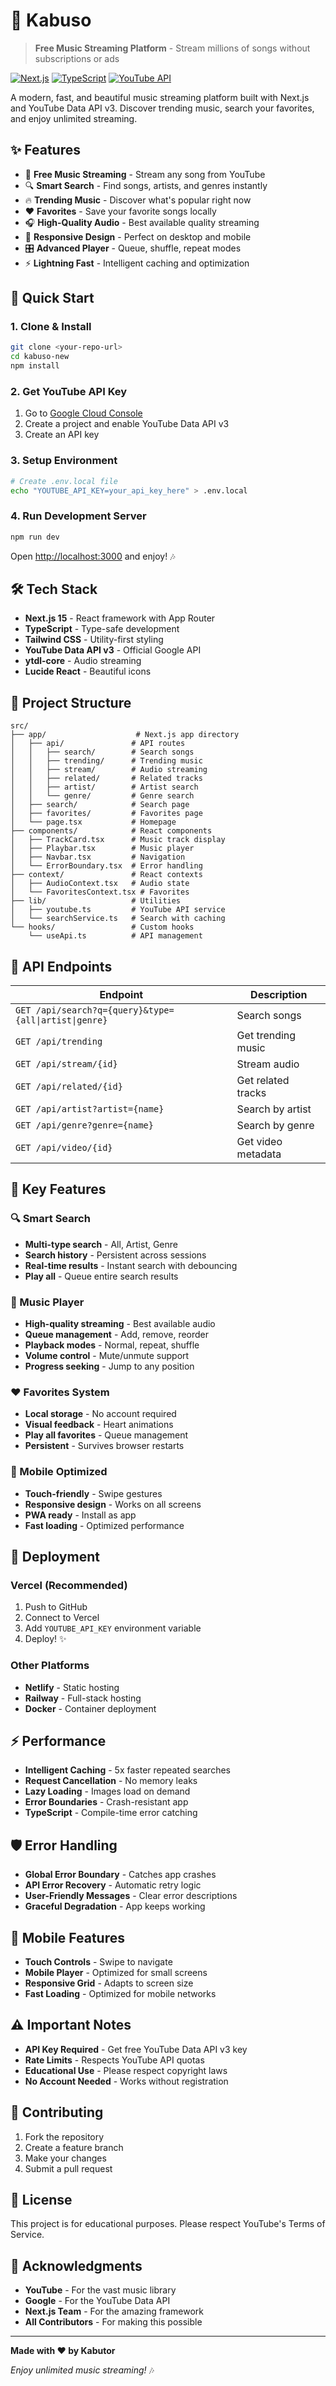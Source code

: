 # 🎵 Kabuso

> **Free Music Streaming Platform** - Stream millions of songs without subscriptions or ads

[![Next.js](https://img.shields.io/badge/Next.js-15-black?style=flat&logo=next.js)](https://nextjs.org/)
[![TypeScript](https://img.shields.io/badge/TypeScript-5-blue?style=flat&logo=typescript)](https://www.typescriptlang.org/)
[![YouTube API](https://img.shields.io/badge/YouTube-Data%20API%20v3-red?style=flat&logo=youtube)](https://developers.google.com/youtube/v3)

A modern, fast, and beautiful music streaming platform built with Next.js and YouTube Data API v3. Discover trending music, search your favorites, and enjoy unlimited streaming.

## ✨ Features

- 🎵 **Free Music Streaming** - Stream any song from YouTube
- 🔍 **Smart Search** - Find songs, artists, and genres instantly
- 🔥 **Trending Music** - Discover what's popular right now
- ❤️ **Favorites** - Save your favorite songs locally
- 🎧 **High-Quality Audio** - Best available quality streaming
- 📱 **Responsive Design** - Perfect on desktop and mobile
- 🎛️ **Advanced Player** - Queue, shuffle, repeat modes
- ⚡ **Lightning Fast** - Intelligent caching and optimization

## 🚀 Quick Start

### 1. Clone & Install
```bash
git clone <your-repo-url>
cd kabuso-new
npm install
```

### 2. Get YouTube API Key
1. Go to [Google Cloud Console](https://console.developers.google.com/)
2. Create a project and enable YouTube Data API v3
3. Create an API key

### 3. Setup Environment
```bash
# Create .env.local file
echo "YOUTUBE_API_KEY=your_api_key_here" > .env.local
```

### 4. Run Development Server
```bash
npm run dev
```

Open [http://localhost:3000](http://localhost:3000) and enjoy! 🎶

## 🛠️ Tech Stack

- **Next.js 15** - React framework with App Router
- **TypeScript** - Type-safe development
- **Tailwind CSS** - Utility-first styling
- **YouTube Data API v3** - Official Google API
- **ytdl-core** - Audio streaming
- **Lucide React** - Beautiful icons

## 📁 Project Structure

```
src/
├── app/                    # Next.js app directory
│   ├── api/               # API routes
│   │   ├── search/        # Search songs
│   │   ├── trending/      # Trending music
│   │   ├── stream/        # Audio streaming
│   │   ├── related/       # Related tracks
│   │   ├── artist/        # Artist search
│   │   └── genre/         # Genre search
│   ├── search/            # Search page
│   ├── favorites/         # Favorites page
│   └── page.tsx           # Homepage
├── components/            # React components
│   ├── TrackCard.tsx      # Music track display
│   ├── Playbar.tsx        # Music player
│   ├── Navbar.tsx         # Navigation
│   └── ErrorBoundary.tsx  # Error handling
├── context/               # React contexts
│   ├── AudioContext.tsx   # Audio state
│   └── FavoritesContext.tsx # Favorites
├── lib/                   # Utilities
│   ├── youtube.ts         # YouTube API service
│   └── searchService.ts   # Search with caching
└── hooks/                 # Custom hooks
    └── useApi.ts          # API management
```

## 🎯 API Endpoints

| Endpoint | Description |
|----------|-------------|
| `GET /api/search?q={query}&type={all\|artist\|genre}` | Search songs |
| `GET /api/trending` | Get trending music |
| `GET /api/stream/{id}` | Stream audio |
| `GET /api/related/{id}` | Get related tracks |
| `GET /api/artist?artist={name}` | Search by artist |
| `GET /api/genre?genre={name}` | Search by genre |
| `GET /api/video/{id}` | Get video metadata |

## 🎨 Key Features

### 🔍 Smart Search
- **Multi-type search** - All, Artist, Genre
- **Search history** - Persistent across sessions
- **Real-time results** - Instant search with debouncing
- **Play all** - Queue entire search results

### 🎵 Music Player
- **High-quality streaming** - Best available audio
- **Queue management** - Add, remove, reorder
- **Playback modes** - Normal, repeat, shuffle
- **Volume control** - Mute/unmute support
- **Progress seeking** - Jump to any position

### ❤️ Favorites System
- **Local storage** - No account required
- **Visual feedback** - Heart animations
- **Play all favorites** - Queue management
- **Persistent** - Survives browser restarts

### 📱 Mobile Optimized
- **Touch-friendly** - Swipe gestures
- **Responsive design** - Works on all screens
- **PWA ready** - Install as app
- **Fast loading** - Optimized performance

## 🚀 Deployment

### Vercel (Recommended)
1. Push to GitHub
2. Connect to Vercel
3. Add `YOUTUBE_API_KEY` environment variable
4. Deploy! ✨

### Other Platforms
- **Netlify** - Static hosting
- **Railway** - Full-stack hosting
- **Docker** - Container deployment

## ⚡ Performance

- **Intelligent Caching** - 5x faster repeated searches
- **Request Cancellation** - No memory leaks
- **Lazy Loading** - Images load on demand
- **Error Boundaries** - Crash-resistant app
- **TypeScript** - Compile-time error catching

## 🛡️ Error Handling

- **Global Error Boundary** - Catches app crashes
- **API Error Recovery** - Automatic retry logic
- **User-Friendly Messages** - Clear error descriptions
- **Graceful Degradation** - App keeps working

## 📱 Mobile Features

- **Touch Controls** - Swipe to navigate
- **Mobile Player** - Optimized for small screens
- **Responsive Grid** - Adapts to screen size
- **Fast Loading** - Optimized for mobile networks

## ⚠️ Important Notes

- **API Key Required** - Get free YouTube Data API v3 key
- **Rate Limits** - Respects YouTube API quotas
- **Educational Use** - Please respect copyright laws
- **No Account Needed** - Works without registration

## 🤝 Contributing

1. Fork the repository
2. Create a feature branch
3. Make your changes
4. Submit a pull request

## 📄 License

This project is for educational purposes. Please respect YouTube's Terms of Service.

## 🙏 Acknowledgments

- **YouTube** - For the vast music library
- **Google** - For the YouTube Data API
- **Next.js Team** - For the amazing framework
- **All Contributors** - For making this possible

---

**Made with ❤️ by Kabutor**

*Enjoy unlimited music streaming!* 🎶